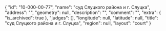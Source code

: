 {
    "id": "10-000-00-77",
    "name": "суд Слуцкого района и г. Слуцка",
    "address": "",
    "geometry": null,
    "description": "",
    "comment": "",
    "extra": {
        "is_archived": true
    },
    "judges": [],
    "longitude": null,
    "latitude": null,
    "title": "суд Слуцкого района и г. Слуцка",
    "region": null,
    "layout": "court"
}
